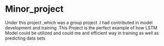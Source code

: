 # Minor_project
Under this project ,which was a group project .I had contributed in model development and training .This Project is the perfect example of how LSTM Model could be utilized and could me and efficient way in training as well as predicting data sets

